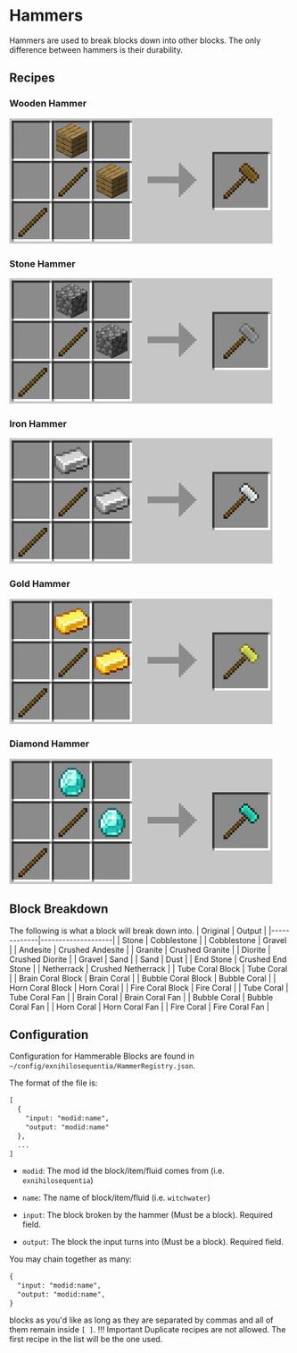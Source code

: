 Hammers
=======
Hammers are used to break blocks down into other blocks. The only difference between hammers is their durability.

Recipes
-------
### Wooden Hammer
![](images/recipes/hammer_wood.png)

### Stone Hammer
![](images/recipes/hammer_stone.png)

### Iron Hammer
![](images/recipes/hammer_iron.png)

### Gold Hammer
![](images/recipes/hammer_gold.png)

### Diamond Hammer
![](images/recipes/hammer_diamond.png)

Block Breakdown
---------------
The following is what a block will break down into.
| Original    | Output             |
|-------------|--------------------|
| Stone       | Cobblestone        |
| Cobblestone | Gravel             |
| Andesite    | Crushed Andesite   |
| Granite     | Crushed Granite    |
| Diorite     | Crushed Diorite    |
| Gravel      | Sand               |
| Sand        | Dust               |
| End Stone   | Crushed End Stone  |
| Netherrack  | Crushed Netherrack |
| Tube Coral Block | Tube Coral |
| Brain Coral Block | Brain Coral |
| Bubble Coral Block | Bubble Coral |
| Horn Coral Block | Horn Coral |
| Fire Coral Block | Fire Coral |
| Tube Coral | Tube Coral Fan |
| Brain Coral | Brain Coral Fan |
| Bubble Coral | Bubble Coral Fan |
| Horn Coral | Horn Coral Fan |
| Fire Coral | Fire Coral Fan |

Configuration
-------------
Configuration for Hammerable Blocks are found in `~/config/exnihilosequentia/HammerRegistry.json`.

The format of the file is: 
```
[
  {
    "input: "modid:name",
    "output: "modid:name"
  },
  ...
]
```
- `modid`: The mod id the block/item/fluid comes from (i.e. `exnihilosequentia`)
- `name`: The name of block/item/fluid (i.e. `witchwater`)

- `input`: The block broken by the hammer (Must be a block). Required field.
- `output`: The block the input turns into (Must be a block). Required field.


You may chain together as many:
```
{
  "input: "modid:name",
  "output: "modid:name",
}
```
blocks as you'd like as long as they are separated by commas and all of them remain inside `[ ]`.
!!! Important
    Duplicate recipes are not allowed. The first recipe in the list will be the one used.